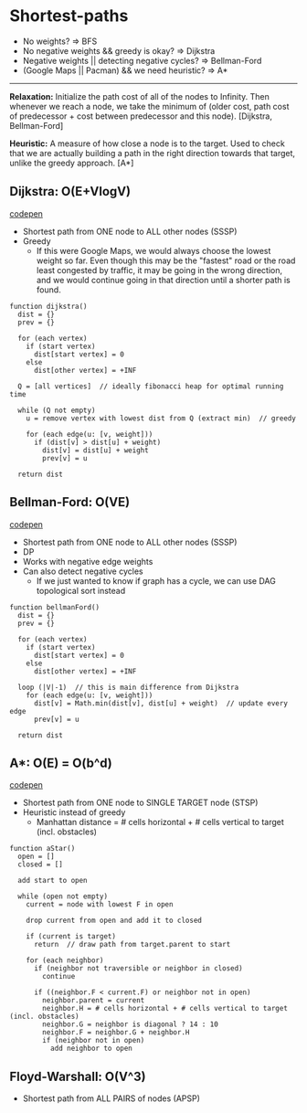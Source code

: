 # Shortest-paths
- No weights? => BFS
- No negative weights && greedy is okay? => Dijkstra
- Negative weights || detecting negative cycles? => Bellman-Ford
- (Google Maps || Pacman) && we need heuristic? => A*

---
**Relaxation:** Initialize the path cost of all of the nodes to Infinity. Then whenever we reach a node, we take the minimum of (older cost, path cost of predecessor + cost between predecessor and this node). [Dijkstra, Bellman-Ford]

**Heuristic:** A measure of how close a node is to the target. Used to check that we are actually building a path in the right direction towards that target, unlike the greedy approach. [A*]

## Dijkstra: O(E+VlogV)

[codepen](https://codepen.io/ALawliet/pen/XeBQBW)
- Shortest path from ONE node to ALL other nodes (SSSP)
- Greedy
    - If this were Google Maps, we would always choose the lowest weight so far. Even though this may be the "fastest" road or the road least congested by traffic, it may be going in the wrong direction, and we would continue going in that direction until a shorter path is found.
```
function dijkstra()
  dist = {}
  prev = {}

  for (each vertex)
    if (start vertex)
      dist[start vertex] = 0
    else
      dist[other vertex] = +INF

  Q = [all vertices]  // ideally fibonacci heap for optimal running time

  while (Q not empty)
    u = remove vertex with lowest dist from Q (extract min)  // greedy

    for (each edge(u: [v, weight]))
      if (dist[v] > dist[u] + weight)
        dist[v] = dist[u] + weight
        prev[v] = u

  return dist
````

## Bellman-Ford: O(VE)

[codepen](https://codepen.io/ALawliet/pen/RLBeyq)
- Shortest path from ONE node to ALL other nodes (SSSP)
- DP
- Works with negative edge weights
- Can also detect negative cycles
    - If we just wanted to know if graph has a cycle, we can use DAG topological sort instead
```
function bellmanFord()
  dist = {}
  prev = {}
  
  for (each vertex)
    if (start vertex)
      dist[start vertex] = 0
    else
      dist[other vertex] = +INF
  
  loop (|V|-1)  // this is main difference from Dijkstra
    for (each edge(u: [v, weight]))
      dist[v] = Math.min(dist[v], dist[u] + weight)  // update every edge
      prev[v] = u

  return dist
```

## A*: O(E) = O(b^d)

[codepen](https://codepen.io/ALawliet/pen/JrZVMR)
- Shortest path from ONE node to SINGLE TARGET node (STSP)
- Heuristic instead of greedy
    - Manhattan distance = # cells horizontal + # cells vertical to target (incl. obstacles)
```
function aStar()
  open = []
  closed = []

  add start to open
  
  while (open not empty)
    current = node with lowest F in open

    drop current from open and add it to closed

    if (current is target)
      return  // draw path from target.parent to start

    for (each neighbor)
      if (neighbor not traversible or neighbor in closed)
        continue
    
      if ((neighbor.F < current.F) or neighbor not in open)
        neighbor.parent = current
        neighbor.H = # cells horizontal + # cells vertical to target (incl. obstacles)
        neighbor.G = neighbor is diagonal ? 14 : 10
        neighbor.F = neighbor.G + neighbor.H
        if (neighbor not in open)
          add neighbor to open
 ```

## Floyd-Warshall: O(V^3)

- Shortest path from ALL PAIRS of nodes (APSP)